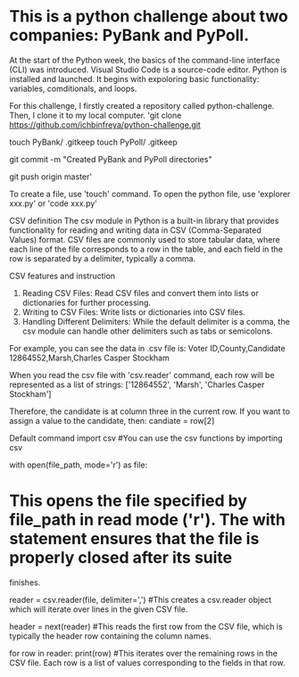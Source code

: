 # This is a python challenge about two companies: PyBank and PyPoll.
At the start of the Python week, the basics of the command-line interface (CLI) was introduced. 
Visual Studio Code is a source-code editor. Python is installed and launched. 
It begins with expoloring basic functionality: variables, comditionals, and loops.

For this challenge, I firstly created a repository called python-challenge.
Then, I clone it to my local computer.
  'git clone https://github.com/ichbinfreya/python-challenge.git
  
  touch PyBank/ .gitkeep
  touch PyPoll/ .gitkeep
  
  git commit -m "Created PyBank and PyPoll directories"
  
  git push origin master'
  
To create a file, use 'touch' command.
To open the python file, use 'explorer xxx.py' or 'code xxx.py'
  
CSV definition
The csv module in Python is a built-in library that provides functionality for reading and writing data in CSV (Comma-Separated Values) format. CSV files are commonly used to store tabular data, where each line of the file corresponds to a row in the table, and each field in the row is separated by a delimiter, typically a comma.

CSV features and instruction
1. Reading CSV Files:
  Read CSV files and convert them into lists or dictionaries for further processing.
2. Writing to CSV Files:
  Write lists or dictionaries into CSV files.
3. Handling Different Delimiters:
  While the default delimiter is a comma, the csv module can handle other delimiters such as tabs or semicolons.
  
For example, you can see the data in .csv file is:
Voter ID,County,Candidate
12864552,Marsh,Charles Casper Stockham


When you read the csv file with 'csv.reader' command, each row will be represented as a list of strings:
['12864552', 'Marsh', 'Charles Casper Stockham']

Therefore, the candidate is at column three in the current row.
If you want to assign a value to the candidate, then:
candiate = row[2]

Default command
  import csv 
  #You can use the csv functions by importing csv
  
  with open(file_path, mode='r') as file:
  # This opens the file specified by file_path in read mode ('r'). The with statement ensures that the file is properly closed after its suite
  finishes.
  
  reader = csv.reader(file, delimiter=',')
  #This creates a csv.reader object which will iterate over lines in the given CSV file.
  
  header = next(reader)
  #This reads the first row from the CSV file, which is typically the header row containing the column names.

  for row in reader:
    print(row)
  #This iterates over the remaining rows in the CSV file. Each row is a list of values corresponding to the fields in that row.
